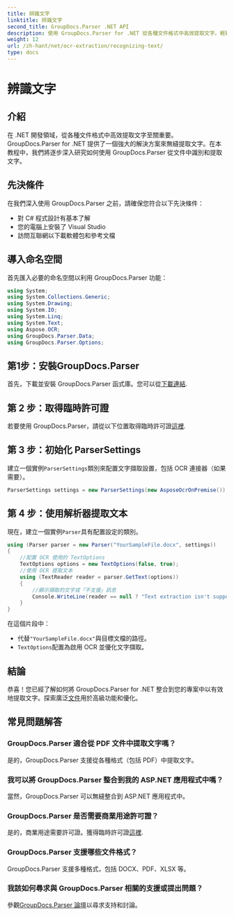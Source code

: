 ```yaml
---
title: 辨識文字
linktitle: 辨識文字
second_title: GroupDocs.Parser .NET API
description: 使用 GroupDocs.Parser for .NET 從各種文件格式中高效提取文字。輕鬆整合和強大的 OCR 功能。
weight: 12
url: /zh-hant/net/ocr-extraction/recognizing-text/
type: docs
---
```

# 辨識文字

## 介紹
在 .NET 開發領域，從各種文件格式中高效提取文字至關重要。 GroupDocs.Parser for .NET 提供了一個強大的解決方案來無縫提取文字。在本教程中，我們將逐步深入研究如何使用 GroupDocs.Parser 從文件中識別和提取文字。
## 先決條件
在我們深入使用 GroupDocs.Parser 之前，請確保您符合以下先決條件：
- 對 C# 程式設計有基本了解
- 您的電腦上安裝了 Visual Studio
- 訪問互聯網以下載軟體包和參考文檔

## 導入命名空間
首先匯入必要的命名空間以利用 GroupDocs.Parser 功能：
```csharp
using System;
using System.Collections.Generic;
using System.Drawing;
using System.IO;
using System.Linq;
using System.Text;
using Aspose.OCR;
using GroupDocs.Parser.Data;
using GroupDocs.Parser.Options;
```
## 第1步：安裝GroupDocs.Parser
首先，下載並安裝 GroupDocs.Parser 函式庫。您可以從[下載連結](https://releases.groupdocs.com/parser/net/).
## 第 2 步：取得臨時許可證
若要使用 GroupDocs.Parser，請從以下位置取得臨時許可證[這裡](https://purchase.groupdocs.com/temporary-license/).
## 第 3 步：初始化 ParserSettings
建立一個實例`ParserSettings`類別來配置文字擷取設置，包括 OCR 連接器（如果需要）。
```csharp
ParserSettings settings = new ParserSettings(new AsposeOcrOnPremise());
```
## 第 4 步：使用解析器提取文本
現在，建立一個實例`Parser`具有配置設定的類別。
```csharp
using (Parser parser = new Parser("YourSampleFile.docx", settings))
{
    //配置 OCR 使用的 TextOptions
    TextOptions options = new TextOptions(false, true);
    //使用 OCR 提取文本
    using (TextReader reader = parser.GetText(options))
    {
        //顯示擷取的文字或「不支援」訊息
        Console.WriteLine(reader == null ? "Text extraction isn't supported" : reader.ReadToEnd());
    }
}
```
在這個片段中：
- 代替`"YourSampleFile.docx"`與目標文檔的路徑。
- `TextOptions`配置為啟用 OCR 並優化文字擷取。

## 結論
恭喜！您已經了解如何將 GroupDocs.Parser for .NET 整合到您的專案中以有效地提取文字。探索廣泛[文件](https://tutorials.groupdocs.com/parser/net/)用於高級功能和優化。

## 常見問題解答
### GroupDocs.Parser 適合從 PDF 文件中提取文字嗎？
是的，GroupDocs.Parser 支援從各種格式（包括 PDF）中提取文字。
### 我可以將 GroupDocs.Parser 整合到我的 ASP.NET 應用程式中嗎？
當然，GroupDocs.Parser 可以無縫整合到 ASP.NET 應用程式中。
### GroupDocs.Parser 是否需要商業用途許可證？
是的，商業用途需要許可證。獲得臨時許可證[這裡](https://purchase.groupdocs.com/temporary-license/).
### GroupDocs.Parser 支援哪些文件格式？
GroupDocs.Parser 支援多種格式，包括 DOCX、PDF、XLSX 等。
### 我該如何尋求與 GroupDocs.Parser 相關的支援或提出問題？
參觀[GroupDocs.Parser 論壇](https://forum.groupdocs.com/c/parser/17)以尋求支持和討論。